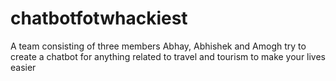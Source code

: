 # chatbotfotwhackiest
A team consisting of three members Abhay, Abhishek and Amogh try to create a chatbot for anything related to travel and tourism to make your lives easier

